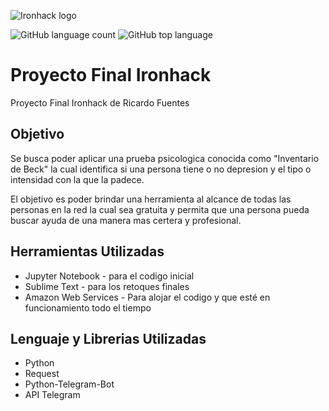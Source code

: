 ![Ironhack logo](https://i.imgur.com/1QgrNNw.png)

![GitHub language count](https://img.shields.io/github/languages/count/rikrdinii1/Proyecto_Final_IH?style=plastic)
![GitHub top language](https://img.shields.io/github/languages/top/rikrdinii1/Proyecto_Final_IH?logo=python)
  
# Proyecto Final Ironhack
Proyecto Final Ironhack de Ricardo Fuentes


## Objetivo
Se busca poder aplicar una prueba psicologica conocida como "Inventario de Beck"
la cual identifica si una persona tiene o no depresion y el tipo o intensidad con
la que la padece.

El objetivo es poder brindar una herramienta al alcance de todas las personas en la red
la cual sea gratuita y permita que una persona pueda buscar ayuda de una manera mas certera y profesional. 

## Herramientas Utilizadas

- Jupyter Notebook - para el codigo inicial
- Sublime Text - para los retoques finales
- Amazon Web Services - Para alojar el codigo y que esté en funcionamiento todo el tiempo

## Lenguaje y Librerias Utilizadas
- Python
- Request
- Python-Telegram-Bot
- API Telegram

